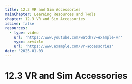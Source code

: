 ```yaml
---
title: 12.3 VR and Sim Accessories
mainChapter: Learning Resources and Tools
chapter: 12.3 VR and Sim Accessories
isLive: false
resources:
  - type: video
    url: 'https://www.youtube.com/watch?v=example-vr'
  - type: article
    url: 'https://www.example.com/vr-accessories'
date: '2025-01-03'
---
```


# 12.3 VR and Sim Accessories
